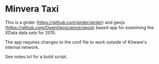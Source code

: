 Minvera Taxi
============

This is a girder (https://github.com/girder/girder) and geojs
(https://github.com/OpenGeoscience/geojs) based app for examining the XData
data sets for 2015.

The app requires changes to the conf file to work outside of Kitware's internal
network.

See notes.txt for a build script.
